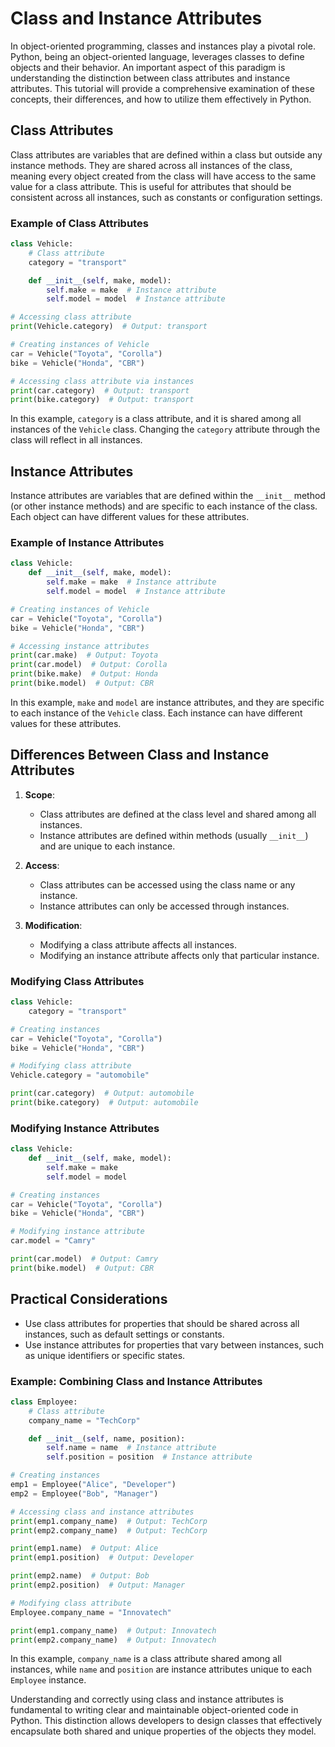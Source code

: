 # Class and Instance Attributes

In object-oriented programming, classes and instances play a pivotal role. Python, being an object-oriented language, leverages classes to define objects and their behavior. An important aspect of this paradigm is understanding the distinction between class attributes and instance attributes. This tutorial will provide a comprehensive examination of these concepts, their differences, and how to utilize them effectively in Python.

## Class Attributes

Class attributes are variables that are defined within a class but outside any instance methods. They are shared across all instances of the class, meaning every object created from the class will have access to the same value for a class attribute. This is useful for attributes that should be consistent across all instances, such as constants or configuration settings.

### Example of Class Attributes

```python
class Vehicle:
    # Class attribute
    category = "transport"

    def __init__(self, make, model):
        self.make = make  # Instance attribute
        self.model = model  # Instance attribute

# Accessing class attribute
print(Vehicle.category)  # Output: transport

# Creating instances of Vehicle
car = Vehicle("Toyota", "Corolla")
bike = Vehicle("Honda", "CBR")

# Accessing class attribute via instances
print(car.category)  # Output: transport
print(bike.category)  # Output: transport
```

In this example, `category` is a class attribute, and it is shared among all instances of the `Vehicle` class. Changing the `category` attribute through the class will reflect in all instances.

## Instance Attributes

Instance attributes are variables that are defined within the `__init__` method (or other instance methods) and are specific to each instance of the class. Each object can have different values for these attributes.

### Example of Instance Attributes

```python
class Vehicle:
    def __init__(self, make, model):
        self.make = make  # Instance attribute
        self.model = model  # Instance attribute

# Creating instances of Vehicle
car = Vehicle("Toyota", "Corolla")
bike = Vehicle("Honda", "CBR")

# Accessing instance attributes
print(car.make)  # Output: Toyota
print(car.model)  # Output: Corolla
print(bike.make)  # Output: Honda
print(bike.model)  # Output: CBR
```

In this example, `make` and `model` are instance attributes, and they are specific to each instance of the `Vehicle` class. Each instance can have different values for these attributes.

## Differences Between Class and Instance Attributes

1. **Scope**:
   - Class attributes are defined at the class level and shared among all instances.
   - Instance attributes are defined within methods (usually `__init__`) and are unique to each instance.

2. **Access**:
   - Class attributes can be accessed using the class name or any instance.
   - Instance attributes can only be accessed through instances.

3. **Modification**:
   - Modifying a class attribute affects all instances.
   - Modifying an instance attribute affects only that particular instance.

### Modifying Class Attributes

```python
class Vehicle:
    category = "transport"

# Creating instances
car = Vehicle("Toyota", "Corolla")
bike = Vehicle("Honda", "CBR")

# Modifying class attribute
Vehicle.category = "automobile"

print(car.category)  # Output: automobile
print(bike.category)  # Output: automobile
```

### Modifying Instance Attributes

```python
class Vehicle:
    def __init__(self, make, model):
        self.make = make
        self.model = model

# Creating instances
car = Vehicle("Toyota", "Corolla")
bike = Vehicle("Honda", "CBR")

# Modifying instance attribute
car.model = "Camry"

print(car.model)  # Output: Camry
print(bike.model)  # Output: CBR
```

## Practical Considerations

- Use class attributes for properties that should be shared across all instances, such as default settings or constants.
- Use instance attributes for properties that vary between instances, such as unique identifiers or specific states.

### Example: Combining Class and Instance Attributes

```python
class Employee:
    # Class attribute
    company_name = "TechCorp"

    def __init__(self, name, position):
        self.name = name  # Instance attribute
        self.position = position  # Instance attribute

# Creating instances
emp1 = Employee("Alice", "Developer")
emp2 = Employee("Bob", "Manager")

# Accessing class and instance attributes
print(emp1.company_name)  # Output: TechCorp
print(emp2.company_name)  # Output: TechCorp

print(emp1.name)  # Output: Alice
print(emp1.position)  # Output: Developer

print(emp2.name)  # Output: Bob
print(emp2.position)  # Output: Manager

# Modifying class attribute
Employee.company_name = "Innovatech"

print(emp1.company_name)  # Output: Innovatech
print(emp2.company_name)  # Output: Innovatech
```

In this example, `company_name` is a class attribute shared among all instances, while `name` and `position` are instance attributes unique to each `Employee` instance.

Understanding and correctly using class and instance attributes is fundamental to writing clear and maintainable object-oriented code in Python. This distinction allows developers to design classes that effectively encapsulate both shared and unique properties of the objects they model.